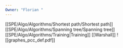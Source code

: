 ```yaml
---
Owner: "Florian "
---
```

[[SPE/Algo/Algorithms/Shortest path/Shortest path]]
[[SPE/Algo/Algorithms/Spanning tree/Spanning tree]]
[[SPE/Algo/Algorithms/Training|Training]]
[[Warshall]]
![[graphes_pcc_def.pdf]]